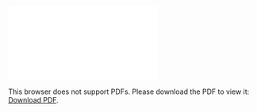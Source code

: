 <object data="christ-in-song/CIS1908pdfs/719.pdf" type="application/pdf" width="100%" height="1024px">
    <embed src="christ-in-song/CIS1908pdfs/719.pdf">
        <p>This browser does not support PDFs. Please download the PDF to view it: <a href="christ-in-song/CIS1908pdfs/719.pdf">Download PDF</a>.</p>
    </embed>
</object>
